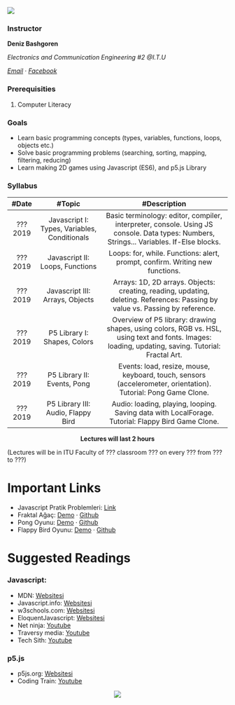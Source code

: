 ![](https://upload.wikimedia.org/wikipedia/commons/thumb/6/6a/JavaScript-logo.png/600px-JavaScript-logo.png)




### Instructor

**Deniz Bashgoren**

*Electronics and Communication Engineering #2 @I.T.U*

[*Email*](mailto:bashgoren18@itu.edu.tr) ·
[*Facebook*](https://fb.com/deniz.basgoren.50)

### Prerequisities
1. Computer Literacy

### Goals
* Learn basic programming concepts (types, variables, functions, loops, objects etc.)
* Solve basic programming problems (searching, sorting, mapping, filtering, reducing)
* Learn making 2D games using Javascript (ES6), and p5.js Library

### Syllabus

|  #Date |  #Topic  | #Description  |
| :------------: | :------------: | :------------: |
| ??? 2019 | Javascript I: Types, Variables, Conditionals | Basic terminology: editor, compiler, interpreter, console. Using JS console. Data types: Numbers, Strings... Variables. If-Else blocks. |
| ??? 2019  | Javascript II: Loops, Functions  | Loops: for, while. Functions: alert, prompt, confirm. Writing new functions.  |
| ??? 2019  | Javascript III: Arrays, Objects  | Arrays: 1D, 2D arrays. Objects: creating, reading, updating, deleting. References: Passing by value vs. Passing by reference.  |
| ??? 2019  | P5 Library I: Shapes, Colors  | Overview of P5 library: drawing shapes, using colors, RGB vs. HSL, using text and fonts. Images: loading, updating, saving. Tutorial: Fractal Art.  |
| ??? 2019  | P5 Library II: Events, Pong | Events: load, resize, mouse, keyboard, touch, sensors (accelerometer, orientation). Tutorial: Pong Game Clone.  |
| ??? 2019  |  P5 Library III: Audio, Flappy Bird | Audio: loading, playing, looping. Saving data with LocalForage. Tutorial: Flappy Bird Game Clone. |


<p align="center"><b>Lectures will last 2 hours</b></p>

(Lectures will be in ITU Faculty of ??? classroom ??? on every ??? from ??? to ???)

# Important Links

* Javascript Pratik Problemleri: [Link](https://denizbasgoren.github.io/ITU-ACM-19-20-Introduction-to-Programming-with-Javascript-Course/js)
* Fraktal Ağaç: [Demo](https://denizbasgoren.github.io/ITU-ACM-19-20-Introduction-to-Programming-with-Javascript-Course/fractal) ·
[Github](https://github.com/denizbasgoren/ITU-ACM-19-20-Introduction-to-Programming-with-Javascript-Course/fractal)
* Pong Oyunu: [Demo](https://denizbasgoren.github.io/ITU-ACM-19-20-Introduction-to-Programming-with-Javascript-Course/pong) ·
[Github](https://github.com/denizbasgoren/ITU-ACM-19-20-Introduction-to-Programming-with-Javascript-Course/pong)
* Flappy Bird Oyunu: [Demo](https://denizbasgoren.github.io/ITU-ACM-19-20-Introduction-to-Programming-with-Javascript-Course/flappy) ·
[Github](https://github.com/denizbasgoren/ITU-ACM-19-20-Introduction-to-Programming-with-Javascript-Course/flappy)

# Suggested Readings

### Javascript:
* MDN: [Websitesi](https://developer.mozilla.org/en-US/docs/Web/JavaScript)
* Javascript.info: [Websitesi](https://javascript.info)
* w3schools.com: [Websitesi](https://www.w3schools.com/js/)
* EloquentJavascript: [Websitesi](https://p5js.org/reference/)
* Net ninja: [Youtube](https://www.youtube.com/watch?v=qoSksQ4s_hg&list=PL4cUxeGkcC9i9Ae2D9Ee1RvylH38dKuET)
* Traversy media: [Youtube](https://www.youtube.com/playlist?list=PLillGF-RfqbbnEGy3ROiLWk7JMCuSyQtX)
* Tech Sith: [Youtube](https://www.youtube.com/watch?v=8LbQc9v86IU&list=PL7pEw9n3GkoUyw6qAFlX29Bfci0uRm-Gu)

### p5.js
* p5js.org: [Websitesi](https://p5js.org/reference/)
* Coding Train: [Youtube](https://www.youtube.com/playlist?list=PLRqwX-V7Uu6Zy51Q-x9tMWIv9cueOFTFA)


<p align="center">
  <a href="//ituacm.com" target="_blank">
    <img src="https://ituacm.com/wp-content/uploads/2017/08/itu-logo.png">
  </a>
</p>
